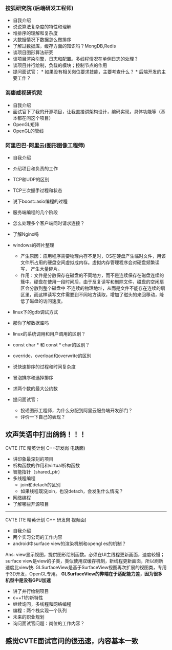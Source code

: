 ### 搜狐研究院 (后端研发工程师)

* 自我介绍
* 说说算法复杂度的特性和理解
* 堆排序的理解和复杂度
* 大数据情况下数据怎么做排序
* 了解过数据库，缓存方面的知识吗？MongDB,Redis
* 谈项目图形算法研究
* 谈项目渲染引擎，日志和配置。多线程情况在单例日志的处理？
* 谈项目并行绘制，负载的模块；控制节点的作用
* 提问面试官：
	  * 如果没有相关岗位要求技能，主要考查什么？
	  * 后端开发的主要工作？

### 海康威视研究院

* 自我介绍
* 面试官下了我的开源项目，让我直接讲架构设计，编码实现，具体功能等（基本都在问这个项目）
* OpenGL矩阵
* OpenGL的管线

### 阿里巴巴-阿里云(图形图像工程师)

  * 自我介绍
  * 介绍项目和负责的工作
  * TCP和UDP的区别
  * TCP三次握手过程和状态
  * 说下boost::asio编程的过程
  * 服务端编程的几个阶段
  * 怎么处理多个客户端同时请求连接？
  * 了解Nginx吗
  * windows的碎片整理
  	* 产生原因：应用程序需要物理内存不足时，OS在硬盘产生临时文件，用该文件所占用的硬盘空间虚拟成内存。虚拟内存管理程序会对硬盘频繁读写，
  	产生大量碎片。
  	* 作用：文件是分散保存在磁盘的不同地方，而不是连续保存在磁盘连续的簇中。硬盘在使用一段时间后，由于反复读写和删除文件，磁盘的空闲扇区会分散到整个磁盘中
  	不连续的物理地址，从而是文件不能存在连续的扇区里，而这样读写文件需要到不同地方读取，增加了磁头的来回移动，降低了磁盘的访问速度。

  * linux下的gdb调试方式
  * 那你了解数据库吗
  * linux的系统调用和用户调用的区别？
  * const char * 和 const * char的区别？
  * override，overload和overwrite的区别
  * 说快速排序的过程和时间复杂度
  * 冒泡排序和选择排序
  * 求两个数的最大公约数
  * 提问面试官：
  	* 投递图形工程师，为什么分配到阿里云服务端开发部门？
  	* 评价一下自己的表现？

欢声笑语中打出鸽鸽！！！
---

CVTE (TE 精英计划 C++研发岗 电话面)

* 讲印象最深刻的项目
* 析构函数的作用和virtual析构函数
* 智能指针（shared_ptr）
* 多线程编程
	* join和detach的区别
	* 如果线程既没join，也没detach，会发生什么情况？
* 网络编程
* 了解哪些开源项目

---
CVTE (TE 精英计划 C++ 研发岗 视频面)

* 自我介绍
* 两个实习公司的工作内容
* android中surface view的渲染机制和opengl es的机制？
	
Ans: view显示视图，提供图形绘制函数。必须在UI主线程更新画面，速度较慢；
surface view是view的子类，类似使用双缓存机制，新线程更新画面，所以刷新速度比view快.
GLSurfaceView是基于SurfaceView视图再次扩展的视图类，专用于3D开发，OpenGL专用。
**GLSurfaceView的弊端在于适配能力差，因为很多机型中是没有GPU加速**


* 讲了并行绘制项目
* c++11的新特性
* 继续询问，多线程和网络编程
* 编程：两个栈实现一个队列
* 未来的职业规划
* 询问面试官问题：岗位的工作内容？

感觉CVTE面试官问的很迅速，内容基本一致
---